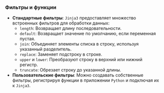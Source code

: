 <h3>Фильтры и функции</h3>
<ul>
<li><strong>Стандартные фильтры</strong>: <code>Jinja3</code> предоставляет множество встроенных фильтров для обработки данных:<ul>
<li><code>length</code>: Возвращает длину последовательности.</li>
<li><code>default</code>: Возвращает значение по умолчанию, если переменная пустая.</li>
<li><code>join</code>: Объединяет элементы списка в строку, используя указанный разделитель.</li>
<li><code>replace</code>: Заменяет подстроку в строке.</li>
<li><code>upper</code> и <code>lower</code>: Преобразуют строку в верхний или нижний регистр.</li>
<li><code>truncate</code>: Обрезает строку до указанной длины.</li>
</ul>
</li>
<li><strong>Пользовательские фильтры</strong>: Можно создавать собственные фильтры, регистрируя функции в приложении <code>Python</code> и подключая их к <code>Jinja3</code>.</li>
</ul>